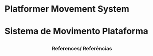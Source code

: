 # Platformer Movement System

# Sistema de Movimento Plataforma

##

### <p align="center">References/ Referências</p>

